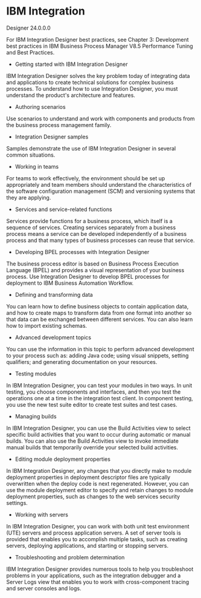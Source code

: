 <!-- image -->

# IBM Integration
Designer
24.0.0.0

For IBM Integration
Designer best
      practices, see Chapter 3: Development best practices in IBM Business Process Manager V8.5 Performance Tuning and Best
        Practices.

- Getting started with IBM Integration Designer

IBM Integration Designer solves the key problem today of integrating data and applications to create technical solutions for complex business processes. To understand how to use Integration Designer, you must understand the product's architecture and features.
- Authoring scenarios

Use scenarios to understand and work with components and products from the business process management family.
- Integration Designer samples

Samples demonstrate the use of IBM Integration Designer in several common situations.
- Working in teams

For teams to work effectively, the environment should be set up appropriately and team
members should understand the characteristics of the software configuration management (SCM) and
versioning systems that they are applying.
- Services and service-related functions

Services provide functions for a business process, which itself is a sequence of services. Creating services separately from a business process means a service can be developed independently of a business process and that many types of business processes can reuse that service.
- Developing BPEL processes with Integration Designer

The business process editor is based on Business Process Execution Language (BPEL) and provides a visual representation of your business process. Use Integration Designer to develop BPEL processes for deployment to IBM Business Automation Workflow.
- Defining and transforming data

You can learn how to define business objects to contain application data, and how to
create maps to transform data from one format into another so that data can be exchanged between
different services. You can also learn how to import existing schemas.
- Advanced development topics

You can use the information in this topic to perform advanced development to your process such as: adding Java code; using visual snippets, setting qualifiers; and generating documentation on your resources.
- Testing modules

In IBM Integration Designer, you can test your modules in two ways. In unit testing, you
choose components and interfaces, and then you test the operations one at a time in the integration
test client. In component testing, you use the new test suite editor to create test suites and test
cases.
- Managing builds

In IBM Integration Designer, you can use the Build Activities view to select specific
build activities that you want to occur during automatic or manual builds. You can also use the
Build Activities view to invoke immediate manual builds that temporarily override your selected
build activities.
- Editing module deployment properties

In IBM Integration Designer, any changes that you directly make to module deployment
properties in deployment descriptor files are typically overwritten when the deploy code is next
regenerated. However, you can use the module deployment editor to specify and retain changes to
module deployment properties, such as changes to the web services security settings.
- Working with servers

In IBM Integration Designer, you can work with both unit test environment (UTE) servers
and process application servers. A set of server tools is provided that enables you to accomplish
multiple tasks, such as creating servers, deploying applications, and starting or stopping
servers.
- Troubleshooting and problem determination

IBM Integration Designer provides numerous tools to help you troubleshoot problems in
your applications, such as the integration debugger and a Server Logs view that enables you to work
with cross-component tracing and server consoles and logs.